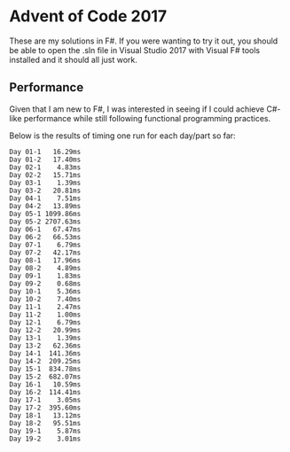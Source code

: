 # Advent of Code 2017

These are my solutions in F#. If you were wanting to try it out, you should be able to open the .sln file in Visual Studio 2017 with Visual F# tools installed and it should all just work.

## Performance

Given that I am new to F#, I was interested in seeing if I could achieve C#-like performance while still following functional programming practices.

Below is the results of timing one run for each day/part so far:

	Day 01-1   16.29ms
	Day 01-2   17.40ms
	Day 02-1    4.83ms
	Day 02-2   15.71ms
	Day 03-1    1.39ms
	Day 03-2   20.81ms
	Day 04-1    7.51ms
	Day 04-2   13.89ms
	Day 05-1 1099.86ms
	Day 05-2 2707.63ms
	Day 06-1   67.47ms
	Day 06-2   66.53ms
	Day 07-1    6.79ms
	Day 07-2   42.17ms
	Day 08-1   17.96ms
	Day 08-2    4.89ms
	Day 09-1    1.83ms
	Day 09-2    0.68ms
	Day 10-1    5.36ms
	Day 10-2    7.40ms
	Day 11-1    2.47ms
	Day 11-2    1.00ms
	Day 12-1    6.79ms
	Day 12-2   20.99ms
	Day 13-1    1.39ms
	Day 13-2   62.36ms
	Day 14-1  141.36ms
	Day 14-2  209.25ms
	Day 15-1  834.78ms
	Day 15-2  682.07ms
	Day 16-1   10.59ms
	Day 16-2  114.41ms
	Day 17-1    3.05ms
	Day 17-2  395.60ms
	Day 18-1   13.12ms
	Day 18-2   95.51ms
	Day 19-1    5.87ms
	Day 19-2    3.01ms